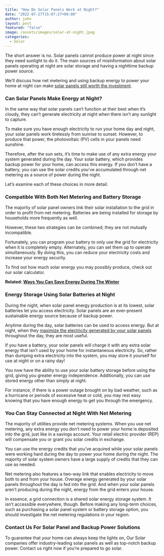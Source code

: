 ```yaml
---
title: "How Do Solar Panels Work at Night?"
date: "2022-07-27T15:07:27+00:00"
author: john
layout: post
featured: "false"
image: /assets/images/solar-at-night.jpeg
categories:
  - Solar
---
```


The short answer is no. Solar panels cannot produce power at night since they need sunlight to do it. The main sources of misinformation about solar panels operating at night are solar storage and having a nighttime backup power source.

We’ll discuss how net metering and using backup energy to power your home at night can make [solar panels still worth the investment](/top-benefits-of-installing-solar-panels-on-your-home/).

### **Can Solar Panels Make Energy at Night?**

In the same way that solar panels can’t function at their best when it’s cloudy, they can’t generate electricity at night when there isn’t any sunlight to capture.

To make sure you have enough electricity to run your home day and night, your solar panels work tirelessly from sunrise to sunset. However, to produce that power, the photovoltaic (PV) cells in your panels need sunshine.

Therefore, after the sun sets, it’s time to make use of any extra energy your system generated during the day. Your solar battery, which provides backup power for your home, can access this energy. If you don’t have a battery, you can use the solar credits you’ve accumulated through net metering as a source of power during the night.

Let’s examine each of these choices in more detail.

### **Compatible With Both Net Metering and Battery Storage**

The majority of solar panel owners link their solar installation to the grid in order to profit from net metering. Batteries are being installed for storage by households more frequently as well.

However, these two strategies can be combined; they are not mutually incompatible.

Fortunately, you can program your battery to only use the grid for electricity when it is completely empty. Alternately, you can set them up to operate simultaneously. By doing this, you can reduce your electricity costs and increase your energy security.

To find out how much solar energy you may possibly produce, check out our solar calculator.

**Related: [Ways You Can Save Energy During The Winter](/ways-you-can-save-energy-during-the-winter/)**

### **Energy Storage Using Solar Batteries at Night**

During the night, when solar panel energy production is at its lowest, solar batteries let you access electricity. Solar panels are an ever-present sustainable energy source because of backup power.

Anytime during the day, solar batteries can be used to access energy. But at night, when they [maximize the electricity generated by your solar panels](/how-much-power-can-a-solar-panel-generate/) throughout the day, they are most useful.

If you have a battery, your solar panels will charge it with any extra solar energy that isn’t used by your home for instantaneous electricity. So, rather than dumping extra electricity into the system, you may store it yourself for use at night or on a rainy day!

You now have the ability to use your solar battery storage before using the grid, giving you greater energy independence. Additionally, you can use stored energy other than simply at night.

For instance, if there is a power outage brought on by bad weather, such as a hurricane or periods of excessive heat or cold, you may rest easy knowing that you have enough energy to get you through the emergency.

### **You Can Stay Connected at Night With Net Metering**

The majority of utilities provide net metering systems. When you use net metering, any extra energy you don’t need to power your home is deposited into the grid, just like in a savings account. Your retail electric provider (REP) will compensate you or grant you solar credits in exchange.

You can use the energy credits that you’ve acquired while your solar panels were working hard during the day to power your home during the night. The majority of solar system owners have a large supply of credits that they can use as needed.

Net metering also features a two-way link that enables electricity to move both to and from your house. Overage energy generated by your solar panels throughout the day is fed into the grid. And when your solar panels aren’t producing during the night, energy from the grid enters your house.

In essence, a grid connection is a shared solar energy storage system. It isn’t accessible everywhere, though. Before making any long-term choices, such as purchasing a solar panel system or battery storage option, you should investigate the net metering regulations in your region.

### **Contact Us For Solar Panel and Backup Power Solutions**

To guarantee that your home can always keep the lights on, Our Solar companies offer industry-leading solar panels as well as top-notch backup power. Contact us right now if you’re prepared to go solar.
